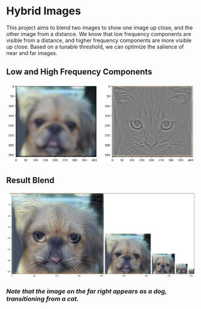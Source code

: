 # Hybrid Images

This project aims to blend two images to show one image up close, and the other image from a distance. We know that low frequency components are visible from a distance, and higher frequency components are more visible up close. Based on a tunable threshold, we can optimize the salience of near and far images.

## Low and High Frequency Components

![Low and High Frequency Pair](./results/low_and_high.png)

## Result Blend
![Blended Image](./results/scaled_cat_to_dog.png)

### *Note that the image on the far right appears as a dog, transitioning from a cat.*